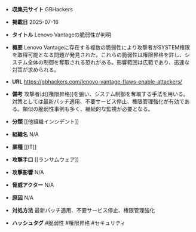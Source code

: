 - **収集元サイト**
GBHackers

- **掲載日**
2025-07-16

- **タイトル**
Lenovo Vantageの脆弱性が判明

- **概要**
Lenovo Vantageに存在する複数の脆弱性により攻撃者がSYSTEM権限を取得可能となる問題が発見された。これらの脆弱性は権限昇格を許し、システム全体の制御を奪取される恐れがある。影響範囲は広範であり、迅速な対策が求められる。

- **URL**
https://gbhackers.com/lenovo-vantage-flaws-enable-attackers/

- **備考**
攻撃者は[[権限昇格]]を狙い、システム制御を奪取する手法を用いる。対策としては最新パッチ適用、不要サービス停止、権限管理強化が有効である。類似の脆弱性事例も多く、継続的な監視が必要となる。

- **分類**
[[他組織インシデント]]

- **組織名**
N/A

- **業種**
[[IT]]

- **攻撃手口**
[[ランサムウェア]]

- **攻撃影響**
N/A

- **脅威アクター**
N/A

- **原因**
N/A

- **対処方法**
最新パッチ適用、不要サービス停止、権限管理強化

- **ハッシュタグ**
#脆弱性 #権限昇格 #セキュリティ
